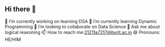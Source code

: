 ## Hi there 👋



🔭 I’m currently working on learning DSA
🌱 I’m currently learning Dynamic Programming
👯 I’m looking to collaborate on Data Science
💬 Ask me about logical reasoning 
📫 How to reach me:21211a7217@bvrit.ac.in
😄 Pronouns: HE/HIM

